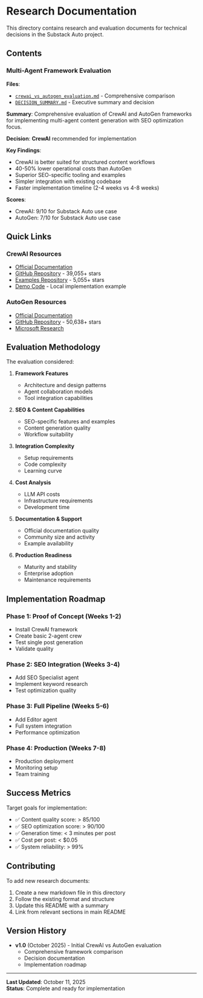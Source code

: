 # Research Documentation

This directory contains research and evaluation documents for technical decisions in the Substack Auto project.

## Contents

### Multi-Agent Framework Evaluation

**Files**:
- [`crewai_vs_autogen_evaluation.md`](./crewai_vs_autogen_evaluation.md) - Comprehensive comparison
- [`DECISION_SUMMARY.md`](./DECISION_SUMMARY.md) - Executive summary and decision

**Summary**:
Comprehensive evaluation of CrewAI and AutoGen frameworks for implementing multi-agent content generation with SEO optimization focus.

**Decision**: **CrewAI** recommended for implementation

**Key Findings**:
- CrewAI is better suited for structured content workflows
- 40-50% lower operational costs than AutoGen
- Superior SEO-specific tooling and examples
- Simpler integration with existing codebase
- Faster implementation timeline (2-4 weeks vs 4-8 weeks)

**Scores**:
- CrewAI: 9/10 for Substack Auto use case
- AutoGen: 7/10 for Substack Auto use case

## Quick Links

### CrewAI Resources
- [Official Documentation](https://docs.crewai.com)
- [GitHub Repository](https://github.com/crewAIInc/crewAI) - 39,055+ stars
- [Examples Repository](https://github.com/crewAIInc/crewAI-examples) - 5,055+ stars
- [Demo Code](../../examples/crewai_demo.py) - Local implementation example

### AutoGen Resources
- [Official Documentation](https://microsoft.github.io/autogen)
- [GitHub Repository](https://github.com/microsoft/autogen) - 50,638+ stars
- [Microsoft Research](https://www.microsoft.com/en-us/research/project/autogen/)

## Evaluation Methodology

The evaluation considered:

1. **Framework Features**
   - Architecture and design patterns
   - Agent collaboration models
   - Tool integration capabilities

2. **SEO & Content Capabilities**
   - SEO-specific features and examples
   - Content generation quality
   - Workflow suitability

3. **Integration Complexity**
   - Setup requirements
   - Code complexity
   - Learning curve

4. **Cost Analysis**
   - LLM API costs
   - Infrastructure requirements
   - Development time

5. **Documentation & Support**
   - Official documentation quality
   - Community size and activity
   - Example availability

6. **Production Readiness**
   - Maturity and stability
   - Enterprise adoption
   - Maintenance requirements

## Implementation Roadmap

### Phase 1: Proof of Concept (Weeks 1-2)
- Install CrewAI framework
- Create basic 2-agent crew
- Test single post generation
- Validate quality

### Phase 2: SEO Integration (Weeks 3-4)
- Add SEO Specialist agent
- Implement keyword research
- Test optimization quality

### Phase 3: Full Pipeline (Weeks 5-6)
- Add Editor agent
- Full system integration
- Performance optimization

### Phase 4: Production (Weeks 7-8)
- Production deployment
- Monitoring setup
- Team training

## Success Metrics

Target goals for implementation:
- ✅ Content quality score: > 85/100
- ✅ SEO optimization score: > 90/100
- ✅ Generation time: < 3 minutes per post
- ✅ Cost per post: < $0.05
- ✅ System reliability: > 99%

## Contributing

To add new research documents:
1. Create a new markdown file in this directory
2. Follow the existing format and structure
3. Update this README with a summary
4. Link from relevant sections in main README

## Version History

- **v1.0** (October 2025) - Initial CrewAI vs AutoGen evaluation
  - Comprehensive framework comparison
  - Decision documentation
  - Implementation roadmap

---

**Last Updated**: October 11, 2025  
**Status**: Complete and ready for implementation
